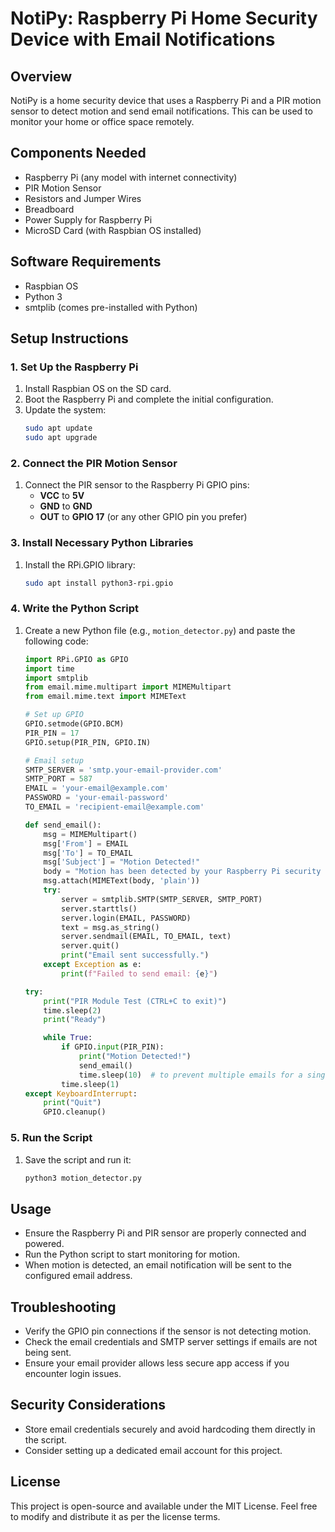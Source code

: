 # NotiPy: Raspberry Pi Home Security Device with Email Notifications

## Overview
NotiPy is a home security device that uses a Raspberry Pi and a PIR motion sensor to detect motion and send email notifications. This can be used to monitor your home or office space remotely.

## Components Needed
- Raspberry Pi (any model with internet connectivity)
- PIR Motion Sensor
- Resistors and Jumper Wires
- Breadboard
- Power Supply for Raspberry Pi
- MicroSD Card (with Raspbian OS installed)

## Software Requirements
- Raspbian OS
- Python 3
- smtplib (comes pre-installed with Python)

## Setup Instructions

### 1. Set Up the Raspberry Pi
1. Install Raspbian OS on the SD card.
2. Boot the Raspberry Pi and complete the initial configuration.
3. Update the system:
    ```sh
    sudo apt update
    sudo apt upgrade
    ```

### 2. Connect the PIR Motion Sensor
1. Connect the PIR sensor to the Raspberry Pi GPIO pins:
    - **VCC** to **5V**
    - **GND** to **GND**
    - **OUT** to **GPIO 17** (or any other GPIO pin you prefer)

### 3. Install Necessary Python Libraries
1. Install the RPi.GPIO library:
    ```sh
    sudo apt install python3-rpi.gpio
    ```

### 4. Write the Python Script
1. Create a new Python file (e.g., `motion_detector.py`) and paste the following code:

    ```python
    import RPi.GPIO as GPIO
    import time
    import smtplib
    from email.mime.multipart import MIMEMultipart
    from email.mime.text import MIMEText

    # Set up GPIO
    GPIO.setmode(GPIO.BCM)
    PIR_PIN = 17
    GPIO.setup(PIR_PIN, GPIO.IN)

    # Email setup
    SMTP_SERVER = 'smtp.your-email-provider.com'
    SMTP_PORT = 587
    EMAIL = 'your-email@example.com'
    PASSWORD = 'your-email-password'
    TO_EMAIL = 'recipient-email@example.com'

    def send_email():
        msg = MIMEMultipart()
        msg['From'] = EMAIL
        msg['To'] = TO_EMAIL
        msg['Subject'] = "Motion Detected!"
        body = "Motion has been detected by your Raspberry Pi security system."
        msg.attach(MIMEText(body, 'plain'))
        try:
            server = smtplib.SMTP(SMTP_SERVER, SMTP_PORT)
            server.starttls()
            server.login(EMAIL, PASSWORD)
            text = msg.as_string()
            server.sendmail(EMAIL, TO_EMAIL, text)
            server.quit()
            print("Email sent successfully.")
        except Exception as e:
            print(f"Failed to send email: {e}")

    try:
        print("PIR Module Test (CTRL+C to exit)")
        time.sleep(2)
        print("Ready")

        while True:
            if GPIO.input(PIR_PIN):
                print("Motion Detected!")
                send_email()
                time.sleep(10)  # to prevent multiple emails for a single motion event
            time.sleep(1)
    except KeyboardInterrupt:
        print("Quit")
        GPIO.cleanup()
    ```

### 5. Run the Script
1. Save the script and run it:
    ```sh
    python3 motion_detector.py
    ```

## Usage
- Ensure the Raspberry Pi and PIR sensor are properly connected and powered.
- Run the Python script to start monitoring for motion.
- When motion is detected, an email notification will be sent to the configured email address.

## Troubleshooting
- Verify the GPIO pin connections if the sensor is not detecting motion.
- Check the email credentials and SMTP server settings if emails are not being sent.
- Ensure your email provider allows less secure app access if you encounter login issues.

## Security Considerations
- Store email credentials securely and avoid hardcoding them directly in the script.
- Consider setting up a dedicated email account for this project.

## License
This project is open-source and available under the MIT License. Feel free to modify and distribute it as per the license terms.
